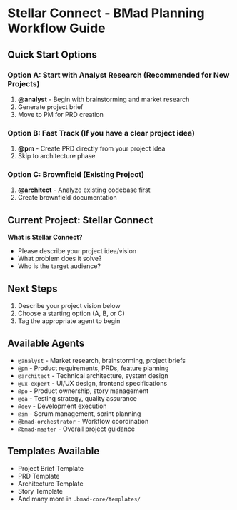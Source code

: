 # Stellar Connect - BMad Planning Workflow Guide

## Quick Start Options

### Option A: Start with Analyst Research (Recommended for New Projects)
1. **@analyst** - Begin with brainstorming and market research
2. Generate project brief
3. Move to PM for PRD creation

### Option B: Fast Track (If you have a clear project idea)
1. **@pm** - Create PRD directly from your project idea
2. Skip to architecture phase

### Option C: Brownfield (Existing Project)
1. **@architect** - Analyze existing codebase first
2. Create brownfield documentation

## Current Project: Stellar Connect

**What is Stellar Connect?** 
- Please describe your project idea/vision
- What problem does it solve?
- Who is the target audience?

## Next Steps
1. Describe your project vision below
2. Choose a starting option (A, B, or C)
3. Tag the appropriate agent to begin

## Available Agents
- `@analyst` - Market research, brainstorming, project briefs
- `@pm` - Product requirements, PRDs, feature planning
- `@architect` - Technical architecture, system design
- `@ux-expert` - UI/UX design, frontend specifications
- `@po` - Product ownership, story management
- `@qa` - Testing strategy, quality assurance
- `@dev` - Development execution
- `@sm` - Scrum management, sprint planning
- `@bmad-orchestrator` - Workflow coordination
- `@bmad-master` - Overall project guidance

## Templates Available
- Project Brief Template
- PRD Template
- Architecture Template
- Story Template
- And many more in `.bmad-core/templates/`

